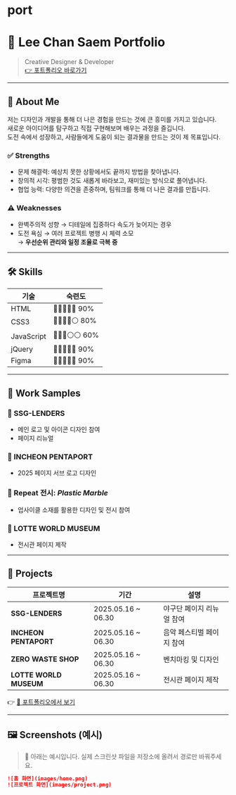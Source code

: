 # port
# 🌟 Lee Chan Saem Portfolio

> Creative Designer & Developer  
> [👉 포트폴리오 바로가기](https://leechanseam.github.io/port/)

---

## 👤 About Me

저는 디자인과 개발을 통해 더 나은 경험을 만드는 것에 큰 흥미를 가지고 있습니다.  
새로운 아이디어를 탐구하고 직접 구현해보며 배우는 과정을 즐깁니다.  
도전 속에서 성장하고, 사람들에게 도움이 되는 결과물을 만드는 것이 제 목표입니다.

### ✅ Strengths
- 문제 해결력: 예상치 못한 상황에서도 끝까지 방법을 찾아냅니다.
- 창의적 시각: 평범한 것도 새롭게 바라보고, 재미있는 방식으로 풀어냅니다.
- 협업 능력: 다양한 의견을 존중하며, 팀워크를 통해 더 나은 결과를 만듭니다.

### ⚠️ Weaknesses
- 완벽주의적 성향 → 디테일에 집중하다 속도가 늦어지는 경우
- 도전 욕심 → 여러 프로젝트 병행 시 체력 소모  
→ **우선순위 관리와 일정 조율로 극복 중**

---

## 🛠 Skills

| 기술         | 숙련도 |
|--------------|--------|
| HTML         | 🔵🔵🔵🔵🔵 90% |
| CSS3         | 🔵🔵🔵🔵⚪ 80% |
| JavaScript   | 🔵🔵🔵⚪⚪ 60% |
| jQuery       | 🔵🔵🔵🔵🔵 90% |
| Figma        | 🔵🔵🔵🔵🔵 90% |

---

## 🎨 Work Samples

### 🔷 SSG-LENDERS
- 메인 로고 및 아이콘 디자인 참여  
- 페이지 리뉴얼

### 🔷 INCHEON PENTAPORT
- 2025 페이지 서브 로고 디자인

### 🔷 Repeat 전시: *Plastic Marble*
- 업사이클 소재를 활용한 디자인 및 전시 참여

### 🔷 LOTTE WORLD MUSEUM
- 전시관 페이지 제작

---

## 🧪 Projects

| 프로젝트명             | 기간               | 설명                       |
|------------------------|--------------------|----------------------------|
| **SSG-LENDERS**        | 2025.05.16 ~ 06.30 | 야구단 페이지 리뉴얼 참여 |
| **INCHEON PENTAPORT**  | 2025.05.16 ~ 06.30 | 음악 페스티벌 페이지 참여 |
| **ZERO WASTE SHOP**    | 2025.05.16 ~ 06.30 | 벤치마킹 및 디자인         |
| **LOTTE WORLD MUSEUM** | 2025.05.16 ~ 06.30 | 전시관 페이지 제작         |

👉 [🔗 포트폴리오에서 보기](https://leechanseam.github.io/port/#project)

---

## 🖼️ Screenshots (예시)

> 📌 아래는 예시입니다. 실제 스크린샷 파일을 저장소에 올려서 경로만 바꿔주세요.

```markdown
![홈 화면](images/home.png)
![프로젝트 화면](images/project.png)
